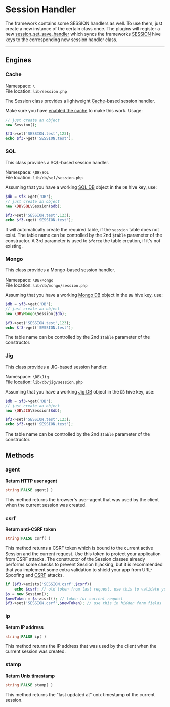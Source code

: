 # Session Handler

The framework contains some SESSION handlers as well.
To use them, just create a new instance of the certain class once. The plugins will register a new [session_set_save_handler](http://php.net/manual/en/function.session-set-save-handler.php "php.net :: function session_set_save_handler")
which syncs the frameworks [SESSION](quick-reference#cookie,-get,-post,-request,-session,-files,-server,-env) hive keys to the corresponding new session handler class.


---

## Engines

### Cache

Namespace: `\` <br>
File location: `lib/session.php`

The Session class provides a lightweight [Cache](cache)-based session handler.

Make sure you have [enabled the cache](quick-reference#cache) to make this work. Usage:

```php
// just create an object
new Session();

$f3->set('SESSION.test',123);
echo $f3->get('SESSION.test');
```

### SQL

This class provides a SQL-based session handler.

Namespace: `\DB\SQL` <br>
File location: `lib/db/sql/session.php`

Assuming that you have a working [SQL DB](sql) object in the `DB` hive key, use:

```php
$db = $f3->get('DB');
// just create an object
new \DB\SQL\Session($db);

$f3->set('SESSION.test',123);
echo $f3->get('SESSION.test');
```

It will automatically create the required table, if the `session` table does not exist. The table name can be controlled by the 2nd `$table` parameter of the constructor. A 3rd parameter is used to `$force` the table creation, if it's not existing.


### Mongo

This class provides a Mongo-based session handler.


Namespace: `\DB\Mongo` <br>
File location: `lib/db/mongo/session.php`

Assuming that you have a working [Mongo DB](mongo) object in the `DB` hive key, use:

```php
$db = $f3->get('DB');
// just create an object
new \DB\Mongo\Session($db);

$f3->set('SESSION.test',123);
echo $f3->get('SESSION.test');
```

The table name can be controlled by the 2nd `$table` parameter of the constructor.


### Jig

This class provides a JIG-based session handler.


Namespace: `\DB\Jig` <br>
File location: `lib/db/jig/session.php`

Assuming that you have a working [Jig DB](jig) object in the `DB` hive key, use:

```php
$db = $f3->get('DB');
// just create an object
new \DB\JIG\Session($db);

$f3->set('SESSION.test',123);
echo $f3->get('SESSION.test');
```

The table name can be controlled by the 2nd `$table` parameter of the constructor.


## Methods

### agent

**Return HTTP user agent**

```php
string|FALSE agent( )
```

This method returns the browser's user-agent that was used by the client when the current session was created.


### csrf

**Return anti-CSRF token**

```php
string|FALSE csrf( )
```

This method returns a CSRF token which is bound to the current active Session and the current request. Use this token to protect your application from CSRF attacks. The constructor of the Session classes already performs some checks to prevent Session hijacking, but it is recommended that you implement some extra validation to shield your app from URL-Spoofing and [CSRF](http://en.wikipedia.org/wiki/Cross-site_request_forgery) attacks.

```php
if ($f3->exists('SESSION.csrf',$csrf))
	echo $csrf; // old token from last request, use this to validate your requests and forms
$s = new Session();
$newToken = $s->csrf(); // token for current request
$f3->set('SESSION.csrf',$newToken); // use this in hidden form fields
```


### ip

**Return IP address**

```php
string|FALSE ip( )
```

This method returns the IP address that was used by the client when the current session was created.

### stamp

**Return Unix timestamp**

```php
string|FALSE stamp( )
```

This method returns the "last updated at" unix timestamp of the current session.
